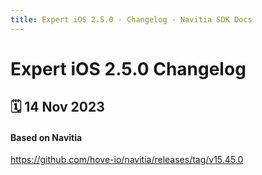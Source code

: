 ```yaml
---
title: Expert iOS 2.5.0 - Changelog - Navitia SDK Docs
---
```


# Expert iOS 2.5.0 Changelog

<h2>🗓 14 Nov 2023</h2>

#### Based on Navitia
https://github.com/hove-io/navitia/releases/tag/v15.45.0

